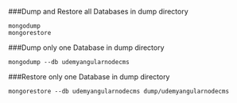 
###Dump and Restore all Databases in dump directory
```
mongodump
mongorestore
```

###Dump only one Database in dump directory
```
mongodump --db udemyangularnodecms
```

###Restore only one Database in dump directory
```
mongorestore --db udemyangularnodecms dump/udemyangularnodecms
```